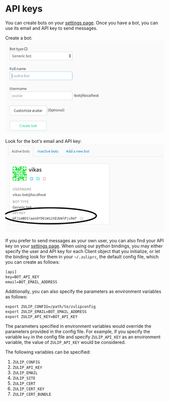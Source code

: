 # API keys

You can create bots on your [settings page](/#settings).
Once you have a bot, you can use its email and API key to send messages.</p>

Create a bot:
<img class="screenshot" src="/static/images/api/create-bot1.png" />

Look for the bot's email and API key:
<img class="screenshot" src="/static/images/api/bot-key1.png" />

If you prefer to send messages as your own user, you can also find your API key on your [settings page](/#settings).
When using our python bindings, you may either specify the user
and API key for each Client object that you initialize, or let the binding look for
them in your `~/.zuliprc`, the default config file, which you can create as follows:

```
[api]
key=BOT_API_KEY
email=BOT_EMAIL_ADDRESS
```

Additionally, you can also specify the parameters as environment variables as follows:

```
export ZULIP_CONFIG=/path/to/zulipconfig
export ZULIP_EMAIL=BOT_EMAIL_ADDRESS
export ZULIP_API_KEY=BOT_API_KEY
```

The parameters specified in environment variables would override the parameters
provided in the config file. For example, if you specify the variable `key`
in the config file and specify `ZULIP_API_KEY` as an environment variable,
the value of `ZULIP_API_KEY` would be considered.

The following variables can be specified:

1. `ZULIP_CONFIG`
2. `ZULIP_API_KEY`
3. `ZULIP_EMAIL`
4. `ZULIP_SITE`
5. `ZULIP_CERT`
6. `ZULIP_CERT_KEY`
7. `ZULIP_CERT_BUNDLE`
